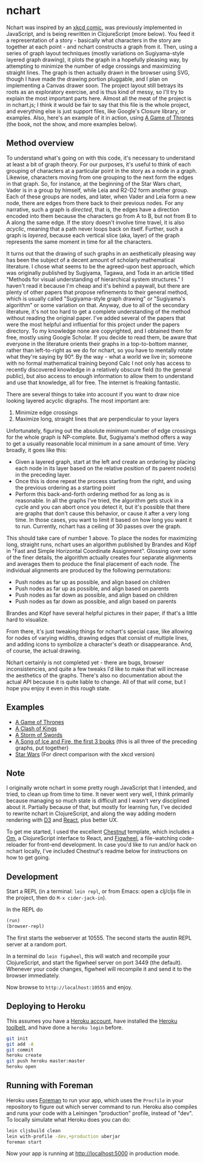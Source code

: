 # nchart

Nchart was inspired by an [xkcd comic](http://xkcd.com/657/ "Movie Narrative Charts"), was previously implemented in JavaScript, and is being rewritten in ClojureScript (more below). You feed it a representation of a story - basically what characters in the story are together at each point - and nchart constructs a graph from it. Then, using a series of graph layout techniques (mostly variations on Sugiyama-style layered graph drawing), it plots the graph in a hopefully pleasing way, by attempting to minimize the number of edge crossings and maximizing straight lines. The graph is then actually drawn in the browser using SVG, though I have made the drawing portion pluggable, and I plan on implementing a Canvas drawer soon. The project layout still betrays its roots as an exploratory exercise, and is thus kind of messy, so I'll try to explain the most important parts here. Almost all the meat of the project is in nchart.js; I think it would be fair to say that this file is the whole project, and everything else is just support files, like Google's Closure library, or examples. Also, here's an example of it in action, using [A Game of Thrones](http://bhagany.github.com/nchart/agot.html) (the book, not the show, and more examples below).

## Method overview

To understand what's going on with this code, it's necessary to understand at least a bit of graph theory.  For our purposes, it's useful to think of each grouping of characters at a particular point in the story as a node in a graph.  Likewise, characters moving from one grouping to the next form the edges in that graph.  So, for instance, at the beginning of the Star Wars chart, Vader is in a group by himself, while Leia and R2-D2 form another group.  Each of these groups are nodes, and later, when Vader and Leia form a new node, there are edges from there back to their previous nodes.  For any narrative, such a graph is _directed_, that is, the edges have a direction encoded into them because the characters go from A to B, but not from B to A along the same edge.  If the story doesn't involve time travel, it is also _acyclic_, meaning that a path never loops back on itself.  Further, such a graph is _layered_, because each vertical slice (aka, layer) of the graph represents the same moment in time for all the characters.

It turns out that the drawing of such graphs in an aesthetically pleasing way has been the subject of a decent amount of scholarly mathematical literature.  I chose what seems to be the agreed-upon best approach, which was originally published by Sugiyama, Tagawa, and Toda in an article titled "Methods for visual understanding of hierarchical system structures."  I haven't read it because I'm cheap and it's behind a paywall, but there are plenty of other papers that propose refinements to their general method, which is usually called "Sugiyama-style graph drawing" or "Sugiyama's algorithm" or some variation on that.  Anyway, due to all of the secondary literature, it's not too hard to get a complete understanding of the method without reading the original paper.  I've added several of the papers that were the most helpful and influential for this project under the papers directory.  To my knowledge none are copyrighted, and I obtained them for free, mostly using Google Scholar.  If you decide to read them, be aware that everyone in the literature orients their graphs in a top-to-bottom manner, rather than left-to-right as we do for nchart, so you have to mentally rotate what they're saying by 90°.  By the way - what a world we live in; someone with no formal mathematical training beyond Calc I not only has access to recently discovered knowledge in a relatively obscure field (to the general public), but also access to enough information to allow them to understand and use that knowledge, all for free.  The internet is freaking fantastic.

There are several things to take into account if you want to draw nice looking layered acyclic digraphs.  The most important are:

1. Minimize edge crossings
1. Maximize long, straight lines that are perpendicular to your layers

Unfortunately, figuring out the absolute minimum number of edge crossings for the whole graph is NP-complete.  But, Sugiyama's method offers a way to get a usually reasonable local minimum in a sane amount of time.  Very broadly, it goes like this:

- Given a layered graph, start at the left and create an ordering by placing each node in its layer based on the relative position of its parent node(s) in the preceding layer.
- Once this is done repeat the process starting from the right, and using the previous ordering as a starting point
- Perform this back-and-forth ordering method for as long as is reasonable.  In all the graphs I've tried, the algorithm gets stuck in a cycle and you can abort once you detect it, but it's possible that there are graphs that don't cause this behavior, or cause it after a very long time.  In those cases, you want to limit it based on how long you want it to run.  Currently, nchart has a ceiling of 30 passes over the graph.

This should take care of number 1 above.  To place the nodes for maximizing long, straight runs, nchart uses an algorithm published by Brandes and Köpf in "Fast and Simple Horizontal Coordinate Assignment".  Glossing over some of the finer details, the algorithm actually creates four separate alignments and averages them to produce the final placement of each node.  The individual alignments are produced by the following permutations:

- Push nodes as far up as possible, and align based on children
- Push nodes as far up as possible, and align based on parents
- Push nodes as far down as possible, and align based on children
- Push nodes as far down as possible, and align based on parents

Brandes and Köpf have several helpful pictures in their paper, if that's a little hard to visualize.

From there, it's just tweaking things for nchart's special case, like allowing for nodes of varying widths, drawing edges that consist of multiple lines, and adding icons to symbolize a character's death or disappearance.  And, of course, the actual drawing.

Nchart certainly is not completed yet - there are bugs, browser inconsistencies, and quite a few tweaks I'd like to make that will increase the aesthetics of the graphs.  There's also no documentation about the actual API because it is quite liable to change.  All of that will come, but I hope you enjoy it even in this rough state.

## Examples

- [A Game of Thrones](http://bhagany.github.com/nchart/examples/asoiaf/agot.html)
- [A Clash of Kings](http://bhagany.github.com/nchart/examples/asoiaf/acok.html)
- [A Storm of Swords](http://bhagany.github.com/nchart/examples/asoiaf/asos.html)
- [A Song of Ice and Fire, the first 3 books](http://bhagany.github.com/nchart/examples/asoiaf/asoiaf.html) (this is all three of the preceding graphs, put together)
- [Star Wars](http://bhagany.github.com/nchart/examples/starwars/starwars.html) (For direct comparison with the xkcd version)


## Note
I originally wrote nchart in some pretty rough JavaScript that I intended, and tried, to clean up from time to time. It never went very well, I think primarily because managing so much state is difficult and I wasn't very disciplined about it. Partially because of that, but mostly for learning fun, I've decided to rewrite nchart in ClojureScript, and along the way adding modern rendering with [D3](http://d3js.org/) and [React](http://facebook.github.io/react/), plus better UX.

To get me started, I used the excellent [Chestnut](https://github.com/plexus/chestnut) template, which includes a [Om](https://github.com/swannodette/om), a ClojureScript interface to React, and [Figwheel](https://github.com/bhauman/lein-figwheel), a file-watching code-reloader for front-end development. In case you'd like to run and/or hack on nchart locally, I've included Chestnut's readme below for instructions on how to get going.


## Development

Start a REPL (in a terminal: `lein repl`, or from Emacs: open a
clj/cljs file in the project, then do `M-x cider-jack-in`).

In the REPL do

```clojure
(run)
(browser-repl)
```

The first starts the webserver at 10555. The second starts the austin
REPL server at a random port.

In a terminal do `lein figwheel`, this will watch and recompile your
ClojureScript, and start the figwheel server on port 3449 (the
default). Whenever your code changes, figwheel will recompile it and
send it to the browser immediately.

Now browse to `http://localhost:10555` and enjoy.

## Deploying to Heroku

This assumes you have a
[Heroku account](https://signup.heroku.com/dc), have installed the
[Heroku toolbelt](https://toolbelt.heroku.com/), and have done a
`heroku login` before.

``` sh
git init
git add -A
git commit
heroku create
git push heroku master:master
heroku open
```

## Running with Foreman

Heroku uses [Foreman](http://ddollar.github.io/foreman/) to run your
app, which uses the `Procfile` in your repository to figure out which
server command to run. Heroku also compiles and runs your code with a
Leiningen "production" profile, instead of "dev". To locally simulate
what Heroku does you can do:

``` sh
lein cljsbuild clean
lein with-profile -dev,+production uberjar
foreman start
```

Now your app is running at
[http://localhost:5000](http://localhost:5000) in production mode.
